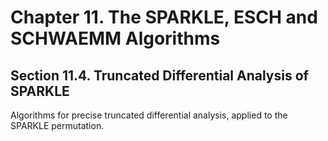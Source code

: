 # Chapter 11. The SPARKLE, ESCH and SCHWAEMM Algorithms
## Section 11.4. Truncated Differential Analysis of SPARKLE

Algorithms for precise truncated differential analysis, applied to the SPARKLE permutation.
